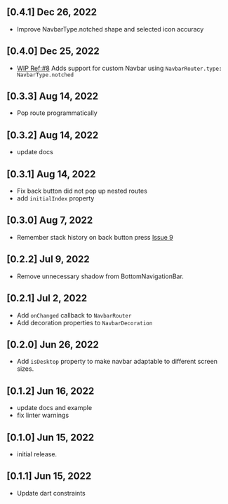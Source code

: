 ## [0.4.1]  Dec 26, 2022
- Improve NavbarType.notched shape and selected icon accuracy

## [0.4.0]  Dec 25, 2022
- [WIP Ref:#8](https://github.com/maheshmnj/navbar_router/issues/8) Adds support for custom Navbar using `NavbarRouter.type: NavbarType.notched`

## [0.3.3]  Aug 14, 2022
- Pop route programmatically

## [0.3.2]  Aug 14, 2022
- update docs

## [0.3.1]  Aug 14, 2022

- Fix back button did not pop up nested routes
- add `initialIndex` property

## [0.3.0]  Aug 7, 2022
* Remember stack history on back button press [Issue 9](https://github.com/maheshmnj/navbar_router/issues/9)

## [0.2.2]  Jul 9, 2022
* Remove unnecessary shadow from BottomNavigationBar.

## [0.2.1]  Jul 2, 2022
* Add `onChanged` callback to `NavbarRouter`
* Add decoration properties to `NavbarDecoration`

## [0.2.0]  Jun 26, 2022
* Add `isDesktop` property to make navbar adaptable
  to different screen sizes.

## [0.1.2]  Jun 16, 2022
* update docs and example
* fix linter warnings

## [0.1.0]  Jun 15, 2022
* initial release.

## [0.1.1]  Jun 15, 2022
* Update dart constraints
